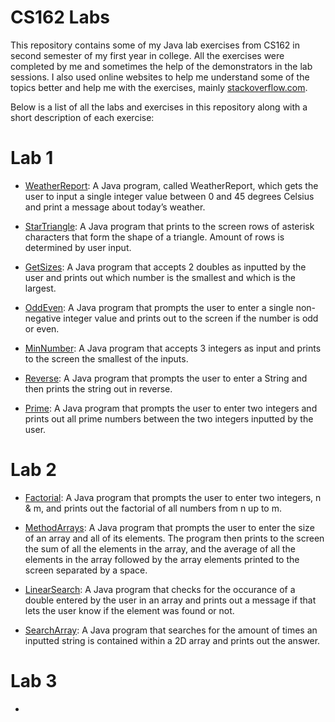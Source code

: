 # CS162 Labs
This repository contains some of my Java lab exercises from CS162 in second semester of my first year in college. All the exercises were completed by me and sometimes the help of the demonstrators in the lab sessions. I also used online websites to help me understand some of the topics better and help me with the exercises, mainly [stackoverflow.com](https://stackoverflow.com/).

Below is a list of all the labs and exercises in this repository along with a short description of each exercise:

# Lab 1
- [WeatherReport](https://github.com/ArturMK98/CS162-Labs/blob/master/Lab%201/WeatherReport.java): A Java program, called WeatherReport, which gets the user to input a single integer value between 0 and 45 degrees Celsius and print a message about today’s weather.

- [StarTriangle](https://github.com/ArturMK98/CS162-Labs/blob/master/Lab%201/StarTriangle.java): A Java program that prints to the screen rows of asterisk characters that form the shape of a triangle. Amount of rows is determined by user input.

- [GetSizes](https://github.com/ArturMK98/CS162-Labs/blob/master/Lab%201/GetSizes.java): A Java program that accepts 2 doubles as inputted by the user and prints out which number is the smallest and which is the largest.

- [OddEven](https://github.com/ArturMK98/CS162-Labs/blob/master/Lab%201/OddEven.java): A Java program that prompts the user to enter a single non-negative integer value and prints out to the screen if the number is odd or even.

- [MinNumber](https://github.com/ArturMK98/CS162-Labs/blob/master/Lab%201/MinNumber.java): A Java program that accepts 3 integers as input and prints to the screen the smallest of the inputs.

- [Reverse](https://github.com/ArturMK98/CS162-Labs/blob/master/Lab%201/Reverse.java): A Java program that prompts the user to enter a String and then prints the string out in reverse.

- [Prime](https://github.com/ArturMK98/CS162-Labs/blob/master/Lab%201/Prime.java): A Java program that prompts the user to enter two integers and prints out all prime numbers between the two integers inputted by the user.

# Lab 2
- [Factorial](https://github.com/ArturMK98/CS162-Labs/blob/master/Lab%202/Factorial.java): A Java program that prompts the user to enter two integers, n & m, and prints out the factorial of all numbers from n up to m.

- [MethodArrays](https://github.com/ArturMK98/CS162-Labs/blob/master/Lab%202/MethodsArrays.java): A Java program that prompts the user to enter the size of an array and all of its elements. The program then prints to the screen the sum of all the elements in the array, and the average of all the elements in the array followed by the array elements printed to the screen separated by a space.

- [LinearSearch](https://github.com/ArturMK98/CS162-Labs/blob/master/Lab%202/LinearSearch.java): A Java program that checks for the occurance of a double entered by the user in an array and prints out a message if that lets the user know if the element was found or not.

- [SearchArray](https://github.com/ArturMK98/CS162-Labs/blob/master/Lab%202/SearchArray.java): A Java program that searches for the amount of times an inputted string is contained within a 2D array and prints out the answer.

# Lab 3
- 






